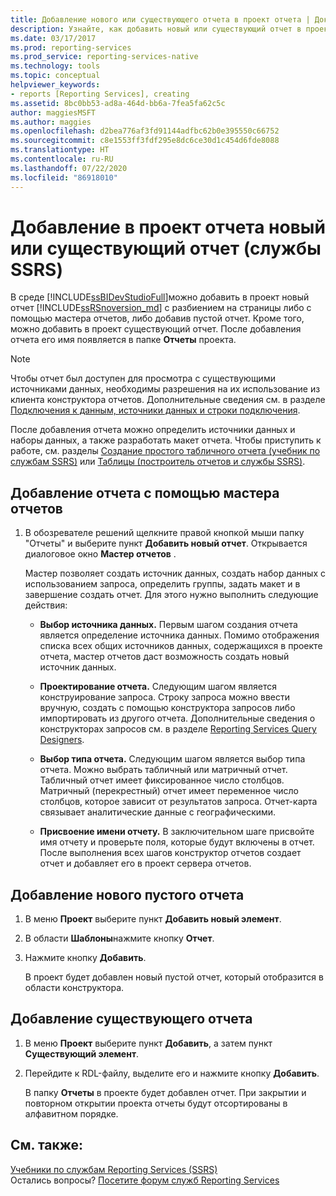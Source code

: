```yaml
---
title: Добавление нового или существующего отчета в проект отчета | Документация Майкрософт
description: Узнайте, как добавить новый или существующий отчет в проект отчета с помощью мастера отчетов в SQL Server Reporting Services.
ms.date: 03/17/2017
ms.prod: reporting-services
ms.prod_service: reporting-services-native
ms.technology: tools
ms.topic: conceptual
helpviewer_keywords:
- reports [Reporting Services], creating
ms.assetid: 8bc0bb53-ad8a-464d-bb6a-7fea5fa62c5c
author: maggiesMSFT
ms.author: maggies
ms.openlocfilehash: d2bea776af3fd91144adfbc62b0e395550c66752
ms.sourcegitcommit: c8e1553ff3fdf295e8dc6ce30d1c454d6fde8088
ms.translationtype: HT
ms.contentlocale: ru-RU
ms.lasthandoff: 07/22/2020
ms.locfileid: "86918010"
---
```

# <a name="add-a-new-or-existing-report-to-a-report-project-ssrs"></a>Добавление в проект отчета новый или существующий отчет (службы SSRS)
  В среде [!INCLUDE[ssBIDevStudioFull](../../includes/ssbidevstudiofull-md.md)]можно добавить в проект новый отчет [!INCLUDE[ssRSnoversion_md](../../includes/ssrsnoversion-md.md)] с разбиением на страницы либо с помощью мастера отчетов, либо добавив пустой отчет. Кроме того, можно добавить в проект существующий отчет. После добавления отчета его имя появляется в папке **Отчеты** проекта.  
  
> [!NOTE]  
>  Чтобы отчет был доступен для просмотра с существующими источниками данных, необходимы разрешения на их использование из клиента конструктора отчетов. Дополнительные сведения см. в разделе [Подключения к данным, источники данных и строки подключения](../../reporting-services/report-data/data-connections-data-sources-and-connection-strings-report-builder-and-ssrs.md).  
  
 После добавления отчета можно определить источники данных и наборы данных, а также разработать макет отчета. Чтобы приступить к работе, см. разделы [Создание простого табличного отчета (учебник по службам SSRS)](../../reporting-services/create-a-basic-table-report-ssrs-tutorial.md) или [Таблицы (построитель отчетов и службы SSRS)](../../reporting-services/report-design/tables-report-builder-and-ssrs.md).  
  
## <a name="to-add-a-new-report-using-the-report-wizard"></a>Добавление отчета с помощью мастера отчетов  
  
1.  В обозревателе решений щелкните правой кнопкой мыши папку "Отчеты" и выберите пункт **Добавить новый отчет**. Открывается диалоговое окно **Мастер отчетов** .  
  
     Мастер позволяет создать источник данных, создать набор данных с использованием запроса, определить группы, задать макет и в завершение создать отчет. Для этого нужно выполнить следующие действия:  
  
    -   **Выбор источника данных.** Первым шагом создания отчета является определение источника данных. Помимо отображения списка всех общих источников данных, содержащихся в проекте отчета, мастер отчетов даст возможность создать новый источник данных.  
  
    -   **Проектирование отчета.** Следующим шагом является конструирование запроса. Строку запроса можно ввести вручную, создать с помощью конструктора запросов либо импортировать из другого отчета. Дополнительные сведения о конструкторах запросов см. в разделе [Reporting Services Query Designers](https://msdn.microsoft.com/library/07efd3f1-804f-45f7-b62a-3e727a3d9835).  
  
    -   **Выбор типа отчета.** Следующим шагом является выбор типа отчета. Можно выбрать табличный или матричный отчет. Табличный отчет имеет фиксированное число столбцов. Матричный (перекрестный) отчет имеет переменное число столбцов, которое зависит от результатов запроса. Отчет-карта связывает аналитические данные с географическими.  
  
    -   **Присвоение имени отчету.**  В заключительном шаге присвойте имя отчету и проверьте поля, которые будут включены в отчет. После выполнения всех шагов конструктор отчетов создает отчет и добавляет его в проект сервера отчетов.  
  
## <a name="to-add-a-new-blank-report"></a>Добавление нового пустого отчета  
  
1.  В меню **Проект** выберите пункт **Добавить новый элемент**.  
  
2.  В области **Шаблоны**нажмите кнопку **Отчет**.  
  
3.  Нажмите кнопку **Добавить**.  
  
     В проект будет добавлен новый пустой отчет, который отобразится в области конструктора.  
  
## <a name="to-add-an-existing-report"></a>Добавление существующего отчета  
  
1.  В меню **Проект** выберите пункт **Добавить**, а затем пункт  **Существующий элемент**.  
  
2.  Перейдите к RDL-файлу, выделите его и нажмите кнопку **Добавить**.  
  
     В папку **Отчеты** в проекте будет добавлен отчет. При закрытии и повторном открытии проекта отчеты будут отсортированы в алфавитном порядке.  
  
## <a name="see-also"></a>См. также:  
 [Учебники по службам Reporting Services (SSRS)](../../reporting-services/reporting-services-tutorials-ssrs.md)  
 Остались вопросы? [Посетите форум служб Reporting Services](https://go.microsoft.com/fwlink/?LinkId=620231)
  
  

